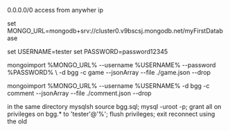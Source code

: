 0.0.0.0/0
access from anywher ip

set MONGO_URL=mongodb+srv://cluster0.v9bscsj.mongodb.net/myFirstDatabase

set USERNAME=tester
set PASSWORD=password12345

mongoimport %MONGO_URL% --username %USERNAME% --password %PASSWORD% \ -d bgg -c game --jsonArray --file ./game.json --drop

mongoimport %MONGO_URL% --username %USERNAME% -d bgg -c comment --jsonArray --file ./comment.json --drop

in the same directory
mysqlsh
source bgg.sql;
mysql -uroot -p;
grant all on privileges on bgg.* to 'tester'@'%';
flush privileges;
exit
reconnect using the old